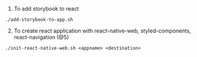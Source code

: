 1. To add storybook to react

`./add-storybook-to-app.sh`

2. To create react application with react-native-web, styled-components, react-navigation (@5)

`./init-react-native-web.sh <appname> <destination>`
